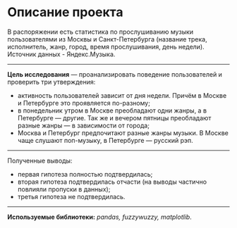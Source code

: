 # Описание проекта

В распоряжении есть статистика по прослушиванию музыки пользователями из Москвы и Санкт-Петербурга (название трека, исполнитель, жанр, город, время прослушивания, день недели). Источник данных - Яндекс.Музыка. 

---
**Цель исследования** — проанализировать поведение пользователей и проверить три утверждения:
- активность пользователей зависит от дня недели. Причём в Москве и Петербурге это проявляется по-разному;
- в понедельник утром в Москве преобладают одни жанры, а в Петербурге — другие. Так же и вечером пятницы преобладают разные жанры — в зависимости от города;
- Москва и Петербург предпочитают разные жанры музыки. В Москве чаще слушают поп-музыку, в Петербурге — русский рэп.
---
Полученные выводы:
- первая гипотеза полностью подтвердилась;
- вторая гипотеза подтвердилась отчасти (на выводы частично повлияли пропуски в данных);
- третья гипотеза не подтвердилась. 
---
**Используемые библиотеки:** *pandas, fuzzywuzzy, matplotlib*. 
